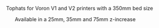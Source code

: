 Tophats for Voron V1 and V2 printers with a 350mm bed size
<ol>Available in a 25mm, 35mm and 75mm z-increase
